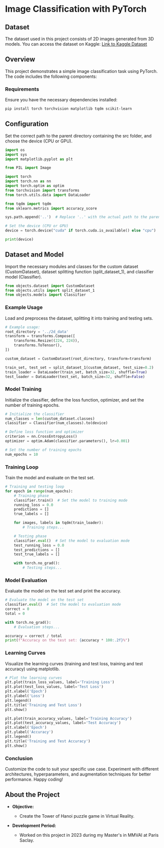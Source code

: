 # Image Classification with PyTorch

## Dataset

The dataset used in this project consists of 2D images generated from 3D models. You can access the dataset on Kaggle: [Link to Kaggle Dataset](https://www.kaggle.com/datasets/terromyann/2d-views-from-3d)


## Overview

This project demonstrates a simple image classification task using PyTorch. The code includes the following components:

### Requirements

Ensure you have the necessary dependencies installed:

```bash
pip install torch torchvision matplotlib tqdm scikit-learn
```

## Configuration

Set the correct path to the parent directory containing the src folder, and choose the device (CPU or GPU).

```python
import os
import sys
import matplotlib.pyplot as plt

from PIL import Image

import torch
import torch.nn as nn
import torch.optim as optim
from torchvision import transforms
from torch.utils.data import DataLoader

from tqdm import tqdm
from sklearn.metrics import accuracy_score

sys.path.append('..')  # Replace '..' with the actual path to the parent directory containing 'src'.

# Set the device (CPU or GPU)
device = torch.device("cuda" if torch.cuda.is_available() else "cpu")

print(device)
```

## Dataset and Model

Import the necessary modules and classes for the custom dataset (CustomDataset), dataset splitting function (split_dataset_1), and classifier model (Classifier).

```python
from objects.dataset import CustomDataset
from objects.utils import split_dataset_1
from objects.models import Classifier
```


### Example Usage

Load and preprocess the dataset, splitting it into training and testing sets.

```python
# Example usage:
root_directory = '../2d_data'
transform = transforms.Compose([
    transforms.Resize((224, 224)),
    transforms.ToTensor(),
])

custom_dataset = CustomDataset(root_directory, transform=transform)

train_set, test_set = split_dataset_1(custom_dataset, test_size=0.2)
train_loader = DataLoader(train_set, batch_size=32, shuffle=True)
test_loader = DataLoader(test_set, batch_size=32, shuffle=False)
```

### Model Training

Initialize the classifier, define the loss function, optimizer, and set the number of training epochs.


```python
# Initialize the classifier
num_classes = len(custom_dataset.classes)
classifier = Classifier(num_classes).to(device)

# Define loss function and optimizer
criterion = nn.CrossEntropyLoss()
optimizer = optim.Adam(classifier.parameters(), lr=0.001)

# Set the number of training epochs
num_epochs = 10
```

### Training Loop

Train the model and evaluate on the test set.

```python
# Training and testing loop
for epoch in range(num_epochs):
    # Training phase
    classifier.train()  # Set the model to training mode
    running_loss = 0.0
    predictions = []
    true_labels = []

    for images, labels in tqdm(train_loader):
        # Training steps...

    # Testing phase
    classifier.eval()  # Set the model to evaluation mode
    test_running_loss = 0.0
    test_predictions = []
    test_true_labels = []

    with torch.no_grad():
        # Testing steps...
```

### Model Evaluation

Evaluate the model on the test set and print the accuracy.


```python
# Evaluate the model on the test set
classifier.eval()  # Set the model to evaluation mode
correct = 0
total = 0

with torch.no_grad():
    # Evaluation steps...

accuracy = correct / total
print(f"Accuracy on the test set: {accuracy * 100:.2f}%")
```

### Learning Curves

Visualize the learning curves (training and test loss, training and test accuracy) using matplotlib.

```python
# Plot the learning curves
plt.plot(train_loss_values, label='Training Loss')
plt.plot(test_loss_values, label='Test Loss')
plt.xlabel('Epoch')
plt.ylabel('Loss')
plt.legend()
plt.title('Training and Test Loss')
plt.show()

plt.plot(train_accuracy_values, label='Training Accuracy')
plt.plot(test_accuracy_values, label='Test Accuracy')
plt.xlabel('Epoch')
plt.ylabel('Accuracy')
plt.legend()
plt.title('Training and Test Accuracy')
plt.show()
```

### Conclusion

Customize the code to suit your specific use case. Experiment with different architectures, hyperparameters, and augmentation techniques for better performance. Happy coding!

## About the Project

- **Objective:**
  - Create the Tower of Hanoi puzzle game in Virtual Reality.

- **Development Period:**
  - Worked on this project in 2023 during my Master's in MMVAI at Paris Saclay.


